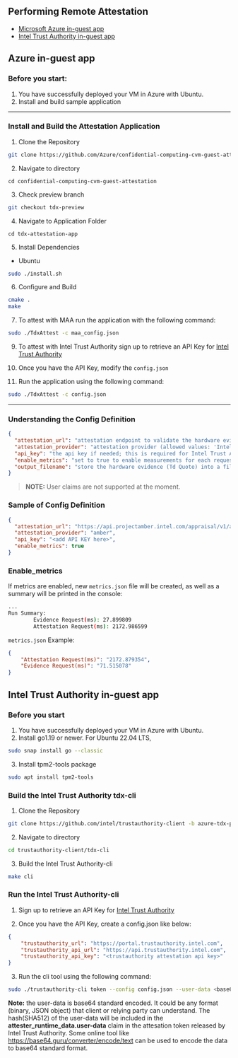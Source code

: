
## **Performing Remote Attestation**

* [Microsoft Azure in-guest app](#azure-in-guestapp)
* [Intel Trust Authority in-guest app](#ita-in-guestapp)
## <a id='azure-in-guestapp'></a> Azure in-guest app
### Before you start: 
1. You have successfully deployed your VM in Azure with Ubuntu.
2. Install and build sample application
-------------------------------------------------

### Install and Build the Attestation Application

1. Clone the Repository
``` bash
git clone https://github.com/Azure/confidential-computing-cvm-guest-attestation.git
```

2. Navigate to directory
```
cd confidential-computing-cvm-guest-attestation
```

3. Check preview branch
``` bash
git checkout tdx-preview
```

4. Navigate to Application Folder
```
cd tdx-attestation-app
```

5. Install Dependencies
- Ubuntu
```bash
sudo ./install.sh
```

6. Configure and Build
```sh
cmake .
make
```
7. To attest with MAA run the application with the following command:
```sh
sudo ./TdxAttest -c maa_config.json
```
9. To attest with Intel Trust Authority sign up to retrieve an API Key for [Intel Trust Authority](https://github.com/Azure/azure-compute-tdx-preview/blob/main/ITA.md)

10. Once you have the API Key, modify the `config.json`

11. Run the application using the following command:
```sh
sudo ./TdxAttest -c config.json
```

-------------------------------------------------

### Understanding the Config Definition
``` json
{
  "attestation_url": "attestation endpoint to validate the hardware evidence",
  "attestation_provider": "attestation provider (allowed values: 'Intel Trust Authority' or 'maa')",
  "api_key": "the api key if needed; this is required for Intel Trust Authority",
  "enable_metrics": "set to true to enable measurements for each request",
  "output_filename": "store the hardware evidence (Td Quote) into a file"
}
```
> **NOTE:** User claims are not supported at the moment.

### Sample of Config Definition
``` json
{
  "attestation_url": "https://api.projectamber.intel.com/appraisal/v1/attest",
  "attestation_provider": "amber",
  "api_key": "<add API KEY here>",
  "enable_metrics": true
}
```

### **Enable_metrics**
If metrics are enabled, new `metrics.json` file will be created, as well as a summary will be printed in the console:

``` bash
...
Run Summary:
        Evidence Request(ms): 27.899809
        Attestation Request(ms): 2172.986599
```

`metrics.json` Example:
``` json
{
    "Attestation Request(ms)": "2172.879354",
    "Evidence Request(ms)": "71.515078"
}
```

## <a id='ita-in-guestapp'></a> Intel Trust Authority in-guest app
### Before you start
1. You have successfully deployed your VM in Azure with Ubuntu.
2. Install go1.19 or newer. For Ubuntu 22.04 LTS,
``` bash
sudo snap install go --classic
```
3. Install tpm2-tools package
``` bash
sudo apt install tpm2-tools
```

### Build the Intel Trust Authority tdx-cli
1. Clone the Repository
``` bash
git clone https://github.com/intel/trustauthority-client -b azure-tdx-preview
```

2. Navigate to directory
``` bash
cd trustauthority-client/tdx-cli
```

3. Build the Intel Trust Authority-cli
``` bash
make cli
```
### Run the Intel Trust Authority-cli
1. Sign up to retrieve an API Key for [Intel Trust Authority](https://github.com/Azure/azure-compute-tdx-preview/blob/main/ITA.md)

2. Once you have the API Key, create a config.json like below:
```json
{
    "trustauthority_url": "https://portal.trustauthority.intel.com",
    "trustauthority_api_url": "https://api.trustauthority.intel.com",
    "trustauthority_api_key": "<trustauthority attestation api key>"
}
```
3. Run the cli tool using the following command:
```bash
sudo ./trustauthority-cli token --config config.json --user-data <base64 encoded userdata>  --no-eventlog
```

**Note:** the user-data is base64 standard encoded. It could be any format (binary, JSON object) that client or relying party can understand. The hash(SHA512) of the user-data will be included in the <b>attester_runtime_data.user-data</b> claim in the attesation token released by Intel Trust Authority. Some online tool like https://base64.guru/converter/encode/text can be used to encode the data to base64 standard format.